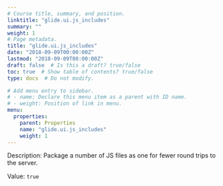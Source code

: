 ```yaml
---
# Course title, summary, and position.
linktitle: "glide.ui.js_includes"
summary: ""
weight: 1
# Page metadata.
title: "glide.ui.js_includes"
date: "2018-09-09T00:00:00Z"
lastmod: "2018-09-09T00:00:00Z"
draft: false  # Is this a draft? true/false
toc: true  # Show table of contents? true/false
type: docs  # Do not modify.

# Add menu entry to sidebar.
# - name: Declare this menu item as a parent with ID name.
# - weight: Position of link in menu.
menu:
  properties:
    parent: Properties
    name: "glide.ui.js_includes"
    weight: 1
---
```


Description: Package a number of JS files as one for fewer round trips to the server.


Value: `true`